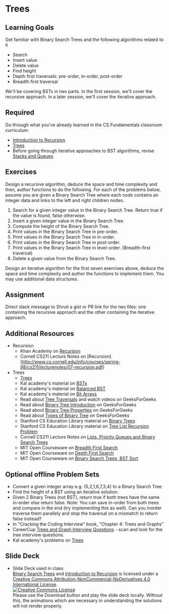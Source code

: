 # Trees
## Learning Goals
Get familiar with Binary Search Trees and the following algorithms related to it
+ Search
+ Insert value
+ Delete value
+ Find height
+ Depth first traversals: pre-order, in-order, post-order
+ Breadth first traversal

We'll be covering BSTs in two parts. In the first session, we'll cover the recursive approach. In a later session, we'll cover the iterative approach.

## Required
Go through what you've already learned in the CS Fundamentals classroom curriculum:
+ [Introduction to Recursion](https://github.com/Ada-Developers-Academy/textbook-curriculum/blob/master/04-cs-fundamentals/classroom/Intro-to-Recursion.md)
+ [Trees](https://github.com/Ada-Developers-Academy/textbook-curriculum/blob/master/04-cs-fundamentals/classroom/Trees.md)
+ Before going through iterative approaches to BST algorithms, revise [Stacks and Queues](https://github.com/Ada-Developers-Academy/textbook-curriculum/blob/master/04-cs-fundamentals/classroom/ADTs-Stacks-Queues.md)

## Exercises
Design a recursive algorithm, deduce the space and time complexity and then, author functions to do the following. For each of the problems below, assume you are given a Binary Search Tree where each node contains an integer data and links to the left and right children nodes.
  1. Search for a given integer value in the Binary Search Tree. Return true if the value is found, false otherwise.
  2. Insert a given integer value in the Binary Search Tree.
  3. Compute the height of the Binary Search Tree.
  4. Print values in the Binary Search Tree in pre-order.
  5. Print values in the Binary Search Tree in in-order.
  6. Print values in the Binary Search Tree in post-order.
  7. Print values in the Binary Search Tree in level-order. (Breadth-first traversal)
  8. Delete a given value from the Binary Search Tree.

Design an iterative algorithm for the first seven exercises above, deduce the space and time complexity and author the functions to implement them. You may use additional data structures.

## Assignment
Direct slack message to Shruti a gist or PR link for the two files: one containing the recursive approach and the other containing the iterative approach.

## Additional Resources
+ Recursion
  + Khan Academy on [Recursion](https://www.khanacademy.org/computing/computer-science/algorithms#recursive-algorithms)
  + Cornell CS211 Lecture Notes on [Recursion] (http://www.cs.cornell.edu/info/courses/spring-98/cs211/lecturenotes/07-recursion.pdf)
+ Trees
  + [Trees](https://drive.google.com/drive/u/0/folders/0B6DpS0ihYV31alhKR2NKc3BuUGc)
  + Kal academy's material on [BSTs](https://drive.google.com/open?id=0BxHords9odw3ZXRGUlBZTHEta2M)
  + Kal academy's material on [Balanced BST](https://drive.google.com/open?id=0BxHords9odw3Sk5VZE9heWJjUXM)
  + Kal academy's material on [Bit Arrays](https://drive.google.com/open?id=0BxHords9odw3ZU11dzBtWkxCMjQ)
  + Read about [Tree Traversals](http://www.geeksforgeeks.org/618/) and watch videos on GeeksForGeeks
  + Read about [Binary Tree Introduction](http://quiz.geeksforgeeks.org/binary-tree-set-1-introduction/) on GeeksForGeeks
  + Read about [Binary Tree Properties](http://quiz.geeksforgeeks.org/binary-tree-set-2-properties/) on GeeksForGeeks
  + Read about [Types of Binary Tree](http://quiz.geeksforgeeks.org/binary-tree-set-3-types-of-binary-tree/) on GeeksForGeeks
  + Stanford CS Education Library material on [Binary Trees](http://cslibrary.stanford.edu/110/)
  + Stanford CS Education Library material on [Tree List Recursion Problem](http://cslibrary.stanford.edu/109/)
  + Cornell CS211 Lecture Notes on [Lists, Priority Queues and Binary Search Trees](http://www.cs.cornell.edu/info/courses/spring-98/cs211/lecturenotes/06-ListsPQsBSTs.pdf)
  + MIT Open Courseware on [Breadth First Search](https://ocw.mit.edu/courses/electrical-engineering-and-computer-science/6-006-introduction-to-algorithms-fall-2011/lecture-videos/lecture-13-breadth-first-search-bfs/)
  + MIT Open Courseware on [Depth First Search](https://ocw.mit.edu/courses/electrical-engineering-and-computer-science/6-006-introduction-to-algorithms-fall-2011/lecture-videos/lecture-14-depth-first-search-dfs-topological-sort/)
  + MIT Open Courseware on [Binary Search Trees, BST Sort](https://ocw.mit.edu/courses/electrical-engineering-and-computer-science/6-006-introduction-to-algorithms-fall-2011/lecture-videos/lecture-5-binary-search-trees-bst-sort/)

## Optional offline Problem Sets
+ Convert a given integer array e.g. {5,2,1,6,7,3,4} to a Binary Search Tree.
+ Find the height of a BST using an iterative solution.
+ Given 2 Binary Trees (not BST), return true if both trees have the same in-order else return false. Note: You can save in-order from both trees and compare in the end (try implementing this as well). Can you inorder traverse them parallely and stop the traversal on a mismatch to return false instead?
+ In "Cracking the Coding Interview" book, "Chapter 4: Trees and Graphs"
+ CareerCup [Trees and Graph Interview Questions](https://www.careercup.com/page?pid=trees-and-graphs-interview-questions) - scan and look for the tree interview questions.
+ Kal academy's problems on [Trees](https://drive.google.com/open?id=0BxHords9odw3b2d1ZTJtVkZZTkk)

## Slide Deck
+ Slide Deck used in class</br>
<span xmlns:dct="http://purl.org/dc/terms/" property="dct:title"><a href="https://www.slideshare.net/secret/1BRYeQtfdLjeus">Binary Search Trees</a> and <a href="https://www.slideshare.net/secret/hYxKn9Azw2bUFs">Introduction to Recursion</a></span> is licensed under a <a rel="license" href="http://creativecommons.org/licenses/by-nc-nd/4.0/">Creative Commons Attribution-NonCommercial-NoDerivatives 4.0 International License</a>.</br>
<a rel="license" href="http://creativecommons.org/licenses/by-nc-nd/4.0/"><img alt="Creative Commons License" style="border-width:0" src="https://i.creativecommons.org/l/by-nc-nd/4.0/88x31.png" /></a><br /> Please use the Download button and play the slide deck locally. Without this, the animations which are necessary in understanding the solutions will not render properly.
